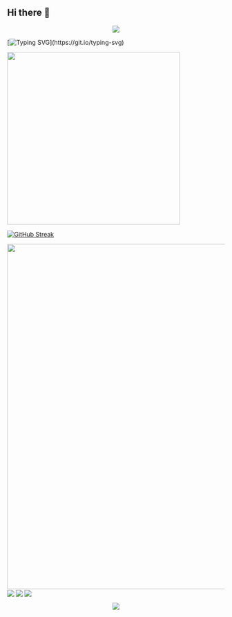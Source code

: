 ## Hi there 👋

<!--
**hmy21/hmy21** is a ✨ _special_ ✨ repository because its `README.md` (this file) appears on your GitHub profile.

Here are some ideas to get you started:
-->
<p align="center">
<img src="https://capsule-render.vercel.app/api?type=waving&color=timeGradient&height=300&&section=header&text={TITLE}&fontSize=90&fontAlign=50&fontAlignY=30&desc={SUB_TITLE}&descAlign=50&descSize=30&descAlignY=60&animation=twinkling" />
</p>

[![Typing SVG](https://readme-typing-svg.demolab.com?font=Fira+Code&pause=1000&width=435&lines=WELCOME+TO+PROFILE+PAGE!)](https://git.io/typing-svg)

<img align="center" width="400" src="https://github-readme-stats.vercel.app/api?username={hmy21}&theme=transparent&include_all_commits=true&show_icons=true&hide_border=true" />

[![GitHub Streak](https://streak-stats.demolab.com?user=hmy21&theme=blux)](https://git.io/streak-stats)

<img width="800" src="https://github-readme-activity-graph.vercel.app/graph?username={hmy21}&theme=github-compact&hide_border=true&area=true" />

<img align="center" src="https://github-readme-stats.vercel.app/api/wakatime?username={hmy21}&theme=transparent&hide_border=true&layout=compact&langs_count=22" />

<img align="center" src="https://github-readme-stats.vercel.app/api/top-langs/?username={hmy21}&theme=transparent&hide_border=true&layout=donut-vertical&langs_count=6" />

<img align="center" src="https://skillicons.dev/icons?i=cpp,java,linux,cs,cmake,md,mysql,git,html,py,r,react,gcp&theme=light" />

<p align="center">
<img src="https://capsule-render.vercel.app/api?type=waving&color=timeGradient&height=300&&section=footer&text={TITLE}&fontSize=90&fontAlign=50&fontAlignY=70&desc={SUB_TITLE}&descAlign=50&descSize=30&descAlignY=40&animation=twinkling" />
</p>


